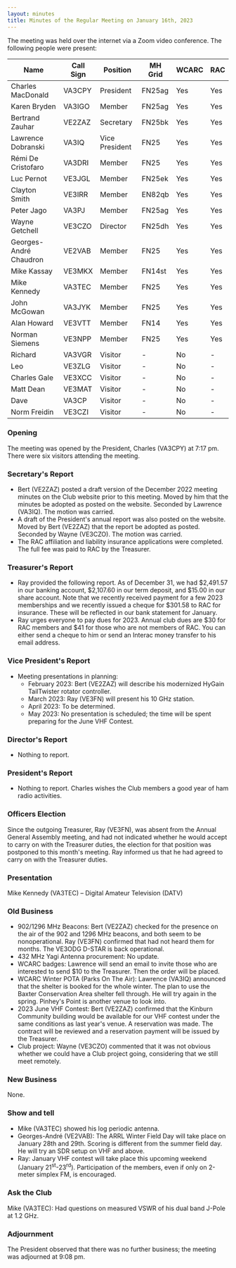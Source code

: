 ```yaml
---
layout: minutes
title: Minutes of the Regular Meeting on January 16th, 2023
---
```

The meeting was held over the internet via a Zoom video conference.
The following people were present:

| Name                   | Call Sign  | Position         | MH Grid | WCARC | RAC |
|------------------------|------------|------------------|---------|-------|-----|
| Charles MacDonald      | VA3CPY     | President        | FN25ag  | Yes   | Yes |
| Karen Bryden           | VA3IGO     | Member           | FN25ag  | Yes   | Yes |
| Bertrand Zauhar        | VE2ZAZ     | Secretary        | FN25bk  | Yes   | Yes |
| Lawrence Dobranski     | VA3IQ      | Vice President   | FN25    | Yes   | Yes |
| Rémi De Cristofaro     | VA3DRI     | Member           | FN25    | Yes   | Yes |
| Luc Pernot             | VE3JGL     | Member           | FN25ek  | Yes   | Yes |
| Clayton Smith          | VE3IRR     | Member           | EN82qb  | Yes   | Yes |
| Peter Jago             | VA3PJ      | Member           | FN25ag  | Yes   | Yes |
| Wayne Getchell         | VE3CZO     | Director         | FN25dh  | Yes   | Yes |
| Georges-André Chaudron | VE2VAB     | Member           | FN25    | Yes   | Yes |
| Mike Kassay            | VE3MKX     | Member           | FN14st  | Yes   | Yes |
| Mike Kennedy           | VA3TEC     | Member           | FN25    | Yes   | Yes |
| John McGowan           | VA3JYK     | Member           | FN25    | Yes   | Yes |
| Alan Howard            | VE3VTT     | Member           | FN14    | Yes   | Yes |
| Norman Siemens         | VE3NPP     | Member           | FN25    | Yes   | Yes |
| Richard                | VA3VGR     | Visitor          |  -      | No    |  -  |
| Leo                    | VE3ZLG     | Visitor          |  -      | No    |  -  |
| Charles Gale           | VE3XCC     | Visitor          |  -      | No    |  -  |
| Matt Dean              | VE3MAT     | Visitor          |  -      | No    |  -  |
| Dave                   | VA3CP      | Visitor          |  -      | No    |  -  |
| Norm Freidin           | VE3CZI     | Visitor          |  -      | No    |  -  |


### Opening
The meeting was opened by the President, Charles (VA3CPY) at 7:17 pm.
There were six visitors attending the meeting.

### Secretary's Report
- Bert (VE2ZAZ) posted a draft version of the December 2022 meeting minutes on the Club website prior to this meeting. Moved by him that the minutes be adopted as posted on the website. Seconded by Lawrence (VA3IQ). The motion was carried.
- A draft of the President's annual report was also posted on the website. Moved by Bert (VE2ZAZ) that the report be adopted as posted. Seconded by Wayne (VE3CZO). The motion was carried.
- The RAC affiliation and liability insurance applications were completed. The full fee was paid to RAC by the Treasurer.

### Treasurer's Report
- Ray provided the following report. As of December 31, we had $2,491.57 in our banking account, $2,107.60 in our term deposit, and $15.00 in our share account. Note that we recently received payment for a few 2023 memberships and we recently issued a cheque for $301.58 to RAC for insurance. These will be reflected in our bank statement for January.
- Ray urges everyone to pay dues for 2023. Annual club dues are $30 for RAC members and $41 for those who are not members of RAC. You can either send a cheque to him or send an Interac money transfer to his email address.

### Vice President's Report
- Meeting presentations in planning:
  - February 2023: Bert (VE2ZAZ) will describe his modernized HyGain TailTwister rotator controller.
  - March 2023: Ray (VE3FN) will present his 10 GHz station.
  - April 2023: To be determined.
  - May 2023: No presentation is scheduled; the time will be spent preparing for the June VHF Contest.

### Director's Report
- Nothing to report.

### President's Report
- Nothing to report. Charles wishes the Club members a good year of ham radio activities.

### Officers Election
Since the outgoing Treasurer, Ray (VE3FN), was absent from the Annual General Assembly meeting, and had not indicated whether he would accept to carry on with the Treasurer duties, the election for that position was postponed to this month's meeting. Ray informed us that he had agreed to carry on with the Treasurer duties.

### Presentation
Mike Kennedy (VA3TEC) – Digital Amateur Television (DATV)

### Old Business
- 902/1296 MHz Beacons: Bert (VE2ZAZ) checked for the presence on the air of the 902 and 1296 MHz beacons, and both seem to be nonoperational. Ray (VE3FN) confirmed that had not heard them for months. The VE3ODG D-STAR is back operational.
- 432 MHz Yagi Antenna procurement: No update.
- WCARC badges: Lawrence will send an email to invite those who are interested to send $10 to the Treasurer. Then the order will be placed.
- WCARC Winter POTA (Parks On The Air): Lawrence (VA3IQ) announced that the shelter is booked for the whole winter. The plan to use the Baxter Conservation Area shelter fell through. He will try again in the spring. Pinhey's Point is another venue to look into.
- 2023 June VHF Contest: Bert (VE2ZAZ) confirmed that the Kinburn Community building would be available for our VHF contest under the same conditions as last year's venue. A reservation was made. The contract will be reviewed and a reservation payment will be issued by the Treasurer.
- Club project: Wayne (VE3CZO) commented that it was not obvious whether we could have a Club project going, considering that we still meet remotely.

### New Business
None.

### Show and tell
- Mike (VA3TEC) showed his log periodic antenna.
- Georges-André (VE2VAB): The ARRL Winter Field Day will take place on January 28th and 29th. Scoring is different from the summer field day. He will try an SDR setup on VHF and above.
- Ray: January VHF contest will take place this upcoming weekend (January 21<sup>st</sup>-23<sup>rd</sup>). Participation of the members, even if only on 2-meter simplex FM, is encouraged.

### Ask the Club
Mike (VA3TEC): Had questions on measured VSWR of his dual band J-Pole at 1.2 GHz.

### Adjournment
The President observed that there was no further business; the meeting was adjourned at 9:08 pm.
